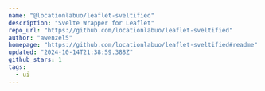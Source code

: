 ```yaml
---
name: "@locationlabuo/leaflet-sveltified"
description: "Svelte Wrapper for Leaflet"
repo_url: "https://github.com/locationlabuo/leaflet-sveltified"
author: "awenzel5"
homepage: "https://github.com/locationlabuo/leaflet-sveltified#readme"
updated: "2024-10-14T21:38:59.388Z"
github_stars: 1
tags: 
  - ui
---
```

